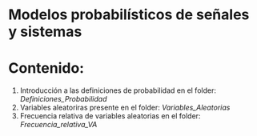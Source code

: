 #                  Modelos probabilísticos de señales y sistemas 

# Contenido:
1. Introducción a las definiciones de probabilidad en el folder: *Definiciones_Probabilidad*
2. Variables aleatoriras presente en el folder: *Variables_Aleatorias*
3. Frecuencia relativa de variables aleatorias en el folder: *Frecuencia_relativa_VA*
